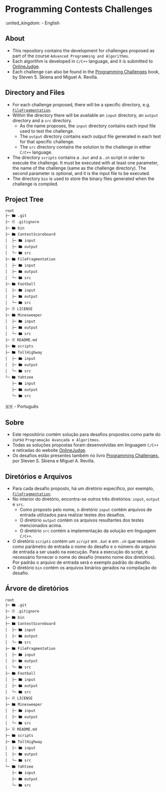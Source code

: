 # **Programming Contests Challenges**

:united_kingdom: - English

## **About**

- This repository contains the development for challenges proposed as part of the course `Advanced Programming and Algorithms`.
- Each algorithm is developed in `C/C++` language, and it is submitted to [OnlineJudge](https://onlinejudge.org/).
- Each challenge can also be found in the [Programming Challenges](https://www.amazon.com.br/dp/B008AFF2ZU/ref=dp-kindle-redirect?_encoding=UTF8&btkr=1) book, by Steven S. Skiena and Miguel A. Revilla.

## **Directory and Files**

- For each challenge proposed, there will be a specific directory, e.g. [`FileFragmentation`](./FileFragmentation/).
- Within the directory there will be available an `input` directory, an `output` directory and a `src` directory.
  - As the name proposes, the `input` directory contains each input file used to test the challenge.
  - The `output` directory contains each output file generated in each test for that specific challenge.
  - The `src` directory contains the solution to the challenge in either `C/C++` language.
- The directory `scripts` contains a _`.bat`_ and a _`.sh`_ script in order to execute the challenge. It must be executed with at least one parameter, the name of the challenge (same as the challenge directory). The second parameter is optional, and it is the input file to be executed.
- The directory `bin` is used to store the binary files generated when the challenge is compiled.

## **Project Tree**

```
root
├─ 🖿 .git
├─ 🗎 .gitignore
├─ 🖿 bin
├─ 🖿 ContestScoreboard
│  ├─ 🖿 input
│  ├─ 🖿 output
│  └─ 🖿 src
├─ 🖿 FileFragmentation
│  ├─ 🖿 input
│  ├─ 🖿 output
│  └─ 🖿 src
├─ 🖿 Football
│  ├─ 🖿 input
│  ├─ 🖿 output
│  └─ 🖿 src
├─ 🗎 LICENSE
├─ 🖿 Minesweeper
│  ├─ 🖿 input
│  ├─ 🖿 output
│  └─ 🖿 src
├─ 🗎 README.md
├─ 🖿 scripts
├─ 🖿 TollHighway
│  ├─ 🖿 input
│  ├─ 🖿 output
│  └─ 🖿 src
└─ 🖿 Yahtzee
   ├─ 🖿 input
   ├─ 🖿 output
   └─ 🖿 src

```

:brazil: - Português

## **Sobre**

- Este repositório contém solução para desafios propostos como parte do curso `Programação Avançada e Algoritmos`.
- Todas as soluções propostas foram desenvolvidas em linguagem `C/C++` e retiradas do website [OnlineJudge](https://onlinejudge.org/).
- Os desafios estão presentes também no livro [Programming Challenges](https://www.amazon.com.br/dp/B008AFF2ZU/ref=dp-kindle-redirect?_encoding=UTF8&btkr=1), por Steven S. Skiena e Miguel A. Revilla.

## **Diretórios e Arquivos**

- Para cada desafio proposto, há um diretório específico, por exemplo, [`FileFragmentation`](./FileFragmentation/).
- No interior do diretório, encontra-se outros três diretórios: `input`, `output` e `src`.
  - Como proposto pelo nome, o diretório `input` contém arquivos de entrada utilizados para realizar testes dos desafios.
  - O diretório `output` contém os arquivos resultantes dos testes mencionados acima.
  - O diretório `src` contém a implementação da solução em linguagem `C/C++`.
- O diretório `scripts` contém um _`script`_ em _`.bat`_ e em _`.sh`_ que recebem como parâmetro de entrada o nome do desafio e o número do arquivo de entrada a ser usado na execução. Para a execução do script, é necessário fornecer o nome do desafio (mesmo nome dos diretórios). Por padrão o arquivo de entrada será o exemplo padrão do desafio.
- O diretório `bin` contém os arquivos binários gerados na compilação do desafio.

## **Árvore de diretórios**

```
root
├─ 🖿 .git
├─ 🗎 .gitignore
├─ 🖿 bin
├─ 🖿 ContestScoreboard
│  ├─ 🖿 input
│  ├─ 🖿 output
│  └─ 🖿 src
├─ 🖿 FileFragmentation
│  ├─ 🖿 input
│  ├─ 🖿 output
│  └─ 🖿 src
├─ 🖿 Football
│  ├─ 🖿 input
│  ├─ 🖿 output
│  └─ 🖿 src
├─ 🗎 LICENSE
├─ 🖿 Minesweeper
│  ├─ 🖿 input
│  ├─ 🖿 output
│  └─ 🖿 src
├─ 🗎 README.md
├─ 🖿 scripts
├─ 🖿 TollHighway
│  ├─ 🖿 input
│  ├─ 🖿 output
│  └─ 🖿 src
└─ 🖿 Yahtzee
   ├─ 🖿 input
   ├─ 🖿 output
   └─ 🖿 src

```
